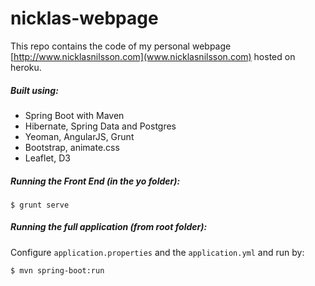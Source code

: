 # nicklas-webpage

This repo contains the code of my personal webpage [http://www.nicklasnilsson.com](www.nicklasnilsson.com) hosted on heroku.

##### Built using:

- Spring Boot with Maven
- Hibernate, Spring Data and Postgres
- Yeoman, AngularJS, Grunt
- Bootstrap, animate.css
- Leaflet, D3

##### Running the Front End (in the yo folder):

```
$ grunt serve
```

##### Running the full application (from root folder):

Configure `application.properties` and the `application.yml` and run by:

```
$ mvn spring-boot:run
```


